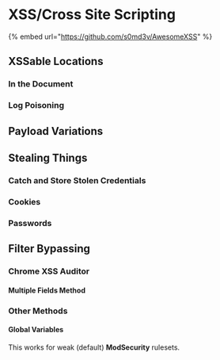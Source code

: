 # XSS/Cross Site Scripting

{% embed url="https://github.com/s0md3v/AwesomeXSS" %}

## XSSable Locations

### In the Document

### Log Poisoning



## Payload Variations



## Stealing Things

### Catch and Store Stolen Credentials



### Cookies



### Passwords

## Filter Bypassing

### Chrome XSS Auditor

#### Multiple Fields Method



### Other Methods

#### Global Variables

This works for weak \(default\) **ModSecurity** rulesets.





### 







